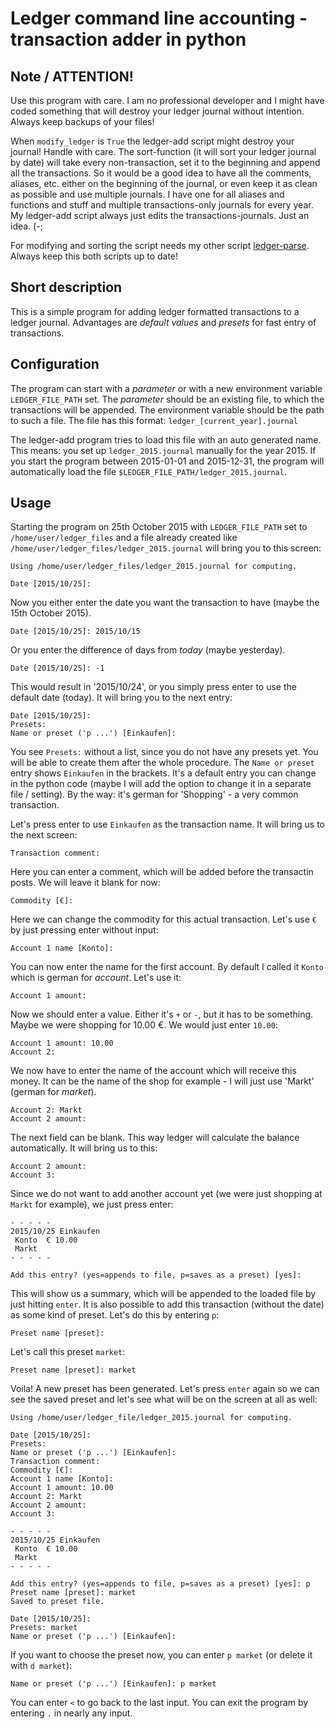 # Ledger command line accounting - transaction adder in python

## Note / ATTENTION!

Use this program with care. I am no professional developer and I might have coded something that will destroy your ledger journal without intention. Always keep backups of your files!

When `modify_ledger` is `True` the ledger-add script might destroy your journal! Handle with care. The sort-function (it will sort your ledger journal by date) will take every non-transaction, set it to the beginning and append all the transactions. So it would be a good idea to have all the comments, aliases, etc. either on the beginning of the journal, or even keep it as clean as possible and use multiple journals. I have one for all aliases and functions and stuff and multiple transactions-only journals for every year. My ledger-add script always just edits the transactions-journals. Just an idea. (-;

For modifying and sorting the script needs my other script [ledger-parse](https://github.com/Tagirijus/ledger-parse). Always keep this both scripts up to date!


## Short description

This is a simple program for adding ledger formatted transactions to a ledger journal. Advantages are *default values* and *presets* for fast entry of transactions.


## Configuration

The program can start with a *parameter* or with a new environment variable `LEDGER_FILE_PATH` set. The *parameter* should be an existing file, to which the transactions will be appended. The environment variable should be the path to such a file. The file has this format: `ledger_[current_year].journal`

The ledger-add program tries to load this file with an auto generated name. This means: you set up `ledger_2015.journal` manually for the year 2015. If you start the program between 2015-01-01 and 2015-12-31, the program will automatically load the file `$LEDGER_FILE_PATH/ledger_2015.journal`.


## Usage

Starting the program on 25th October 2015 with `LEDGER_FILE_PATH` set to `/home/user/ledger_files` and a file already created like `/home/user/ledger_files/ledger_2015.journal` will bring you to this screen:

	Using /home/user/ledger_files/ledger_2015.journal for computing.

	Date [2015/10/25]:

Now you either enter the date you want the transaction to have (maybe the 15th October 2015).

	Date [2015/10/25]: 2015/10/15

Or you enter the difference of days from *today* (maybe yesterday).

	Date [2015/10/25]: -1

This would result in '2015/10/24', or you simply press enter to use the default date (today). It will bring you to the next entry:

	Date [2015/10/25]:
	Presets:
	Name or preset ('p ...') [Einkaufen]:

You see `Presets:` without a list, since you do not have any presets yet. You will be able to create them after the whole procedure. The `Name or preset` entry shows `Einkaufen` in the brackets. It's a default entry you can change in the python code (maybe I will add the option to change it in a separate file / setting). By the way: it's german for 'Shopping' - a very common transaction.

Let's press enter to use `Einkaufen` as the transaction name. It will bring us to the next screen:

	Transaction comment:

Here you can enter a comment, which will be added before the transactin posts. We will leave it blank for now:

	Commodity [€]:

Here we can change the commodity for this actual transaction. Let's use `€` by just pressing enter without input:

	Account 1 name [Konto]:

You can now enter the name for the first account. By default I called it `Konto` which is german for *account*. Let's use it:

	Account 1 amount:

Now we should enter a value. Either it's `+` or `-`, but it has to be something. Maybe we were shopping for 10.00 €. We would just enter `10.00`:

	Account 1 amount: 10.00
	Account 2:

We now have to enter the name of the account which will receive this money. It can be the name of the shop for example - I will just use 'Markt' (german for *market*).

	Account 2: Markt
	Account 2 amount:

The next field can be blank. This way ledger will calculate the balance automatically. It will bring us to this:

	Account 2 amount:
	Account 3:

Since we do not want to add another account yet (we were just shopping at `Markt` for example), we just press enter:

	- - - - -
	2015/10/25 Einkaufen
	 Konto  € 10.00
	 Markt
	- - - - -

	Add this entry? (yes=appends to file, p=saves as a preset) [yes]:

This will show us a summary, which will be appended to the loaded file by just hitting `enter`. It is also possible to add this transaction (without the date) as some kind of preset. Let's do this by entering `p`:

	Preset name [preset]:

Let's call this preset `market`:

	Preset name [preset]: market

Voila! A new preset has been generated. Let's press `enter` again so we can see the saved preset and let's see what will be on the screen at all as well:

	Using /home/user/ledger_file/ledger_2015.journal for computing.

	Date [2015/10/25]:
	Presets:
	Name or preset ('p ...') [Einkaufen]:
	Transaction comment:
	Commodity [€]:
	Account 1 name [Konto]:
	Account 1 amount: 10.00
	Account 2: Markt
	Account 2 amount:
	Account 3:

	- - - - -
	2015/10/25 Einkaufen
	 Konto  € 10.00
	 Markt
	- - - - -

	Add this entry? (yes=appends to file, p=saves as a preset) [yes]: p
	Preset name [preset]: market
	Saved to preset file.

	Date [2015/10/25]:
	Presets: market
	Name or preset ('p ...') [Einkaufen]:

If you want to choose the preset now, you can enter `p market` (or delete it with `d market`):

	Name or preset ('p ...') [Einkaufen]: p market

You can enter `<` to go back to the last input.
You can exit the program by entering `.` in nearly any input.